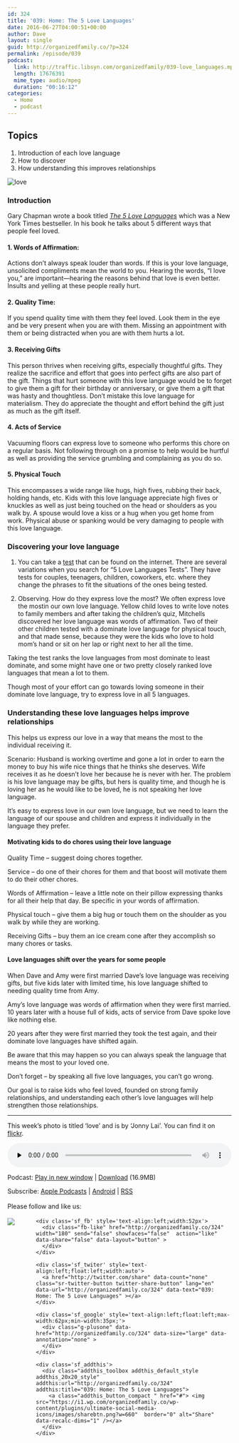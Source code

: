 ```yaml
---
id: 324
title: '039: Home: The 5 Love Languages'
date: 2016-06-27T04:00:51+00:00
author: Dave
layout: single
guid: http://organizedfamily.co/?p=324
permalink: /episode/039
podcast:
  link: http://traffic.libsyn.com/organizedfamily/039-love_languages.mp3
  length: 17676391
  mime_type: audio/mpeg
  duration: "00:16:12"
categories:
  - Home
  - podcast
---
```

## Topics

  1. Introduction of each love language
  2. How to discover 
  3. How understanding this improves relationships

<img src="https://i0.wp.com/organizedfamily.co/wp-content/uploads/2016/06/8522901355_96c1bdf450_z.jpg?resize=300%2C200" alt="love" data-recalc-dims="1" /> 

### Introduction

Gary Chapman wrote a book titled [_The 5 Love Languages_](http://www.5lovelanguages.com/resources/books/) which was a New York Times bestseller. In his book he talks about 5 different ways that people feel loved.

#### 1&#46; Words of Affirmation:

Actions don’t always speak louder than words. If this is your love language, unsolicited compliments mean the world to you. Hearing the words, “I love you,” are important—hearing the reasons behind that love is even better. Insults and yelling at these people really hurt.

#### 2&#46; Quality Time:

If you spend quality time with them they feel loved. Look them in the eye and be very present when you are with them. Missing an appointment with them or being distracted when you are with them hurts a lot.

#### 3&#46; Receiving Gifts

This person thrives when receiving gifts, especially thoughtful gifts. They realize the sacrifice and effort that goes into perfect gifts are also part of the gift. Things that hurt someone with this love language would be to forget to give them a gift for their birthday or anniversary, or give them a gift that was hasty and thoughtless. Don&#8217;t mistake this love language for materialism. They do appreciate the thought and effort behind the gift just as much as the gift itself.

#### 4&#46; Acts of Service

Vacuuming floors can express love to someone who performs this chore on a regular basis. Not following through on a promise to help would be hurtful as well as providing the service grumbling and complaining as you do so.

#### 5&#46; Physical Touch

This encompasses a wide range like hugs, high fives, rubbing their back, holding hands, etc. Kids with this love language appreciate high fives or knuckles as well as just being touched on the head or shoulders as you walk by. A spouse would love a kiss or a hug when you get home from work. Physical abuse or spanking would be very damaging to people with this love language.

### Discovering your love language

  1. You can take a [test](http://www.5lovelanguages.com/profile/) that can be found on the internet. There are several variations when you search for &#8220;5 Love Languages Tests&#8221;. They have tests for couples, teenagers, children, coworkers, etc. where they change the phrases to fit the situations of the ones being tested.

  2. Observing. How do they express love the most? We often express love the mostin our own love language. Yellow child loves to write love notes to family members and after taking the children&#8217;s quiz, Mitchells discovered her love language was words of affirmation. Two of their other children tested with a dominate love language for physical touch, and that made sense, because they were the kids who love to hold mom&#8217;s hand or sit on her lap or right next to her all the time.

Taking the test ranks the love languages from most dominate to least dominate, and some might have one or two pretty closely ranked love languages that mean a lot to them.

Though most of your effort can go towards loving someone in their dominate love language, try to express love in all 5 languages.

### Understanding these love languages helps improve relationships

This helps us express our love in a way that means the most to the individual receiving it.

Scenario: Husband is working overtime and gone a lot in order to earn the money to buy his wife nice things that he thinks she deserves. Wife receives it as he doesn&#8217;t love her because he is never with her. The problem is his love language may be gifts, but hers is quality time, and though he is loving her as he would like to be loved, he is not speaking her love language.

It&#8217;s easy to express love in our own love language, but we need to learn the language of our spouse and children and express it individually in the language they prefer.

#### Motivating kids to do chores using their love language

Quality Time &#8211; suggest doing chores together.

Service &#8211; do one of their chores for them and that boost will motivate them to do their other chores.

Words of Affirmation &#8211; leave a little note on their pillow expressing thanks for all their help that day. Be specific in your words of affirmation.

Physical touch &#8211; give them a big hug or touch them on the shoulder as you walk by while they are working.

Receiving Gifts &#8211; buy them an ice cream cone after they accomplish so many chores or tasks.

#### Love languages shift over the years for some people

When Dave and Amy were first married Dave&#8217;s love language was receiving gifts, but five kids later with limited time, his love language shifted to needing quality time from Amy.

Amy&#8217;s love language was words of affirmation when they were first married. 10 years later with a house full of kids, acts of service from Dave spoke love like nothing else.

20 years after they were first married they took the test again, and their dominate love languages have shifted again.

Be aware that this may happen so you can always speak the language that means the most to your loved one.

Don&#8217;t forget &#8211; by speaking all five love languages, you can&#8217;t go wrong.

Our goal is to raise kids who feel loved, founded on strong family relationships, and understanding each other&#8217;s love languages will help strengthen those relationships.

* * *

This week&#8217;s photo is titled &#8216;love&#8217; and is by &#8216;Jonny Lai&#8217;. You can find it on [flickr](https://www.flickr.com/photos/johnnylcy/8522901355/).

<div class="powerpress_player" id="powerpress_player_5361">
  <audio class="wp-audio-shortcode" id="audio-324-41" preload="none" style="width: 100%;" controls="controls"><source type="audio/mpeg" src="http://traffic.libsyn.com/organizedfamily/039-love_languages.mp3?_=41" /><a href="http://traffic.libsyn.com/organizedfamily/039-love_languages.mp3">http://traffic.libsyn.com/organizedfamily/039-love_languages.mp3</a></audio>
</div>

<p class="powerpress_links powerpress_links_mp3">
  Podcast: <a href="http://traffic.libsyn.com/organizedfamily/039-love_languages.mp3" class="powerpress_link_pinw" target="_blank" title="Play in new window" onclick="return powerpress_pinw('http://organizedfamily.co/?powerpress_pinw=324-podcast');" rel="nofollow">Play in new window</a> | <a href="http://traffic.libsyn.com/organizedfamily/039-love_languages.mp3" class="powerpress_link_d" title="Download" rel="nofollow" download="039-love_languages.mp3">Download</a> (16.9MB)
</p>

<p class="powerpress_links powerpress_subscribe_links">
  Subscribe: <a href="https://itunes.apple.com/us/podcast/organized-family/id1047979605?mt=2&ls=1#episodeGuid=http%3A%2F%2Forganizedfamily.co%2F%3Fp%3D324" class="powerpress_link_subscribe powerpress_link_subscribe_itunes" title="Subscribe on Apple Podcasts" rel="nofollow">Apple Podcasts</a> | <a href="http://subscribeonandroid.com/organizedfamily.co/feed/podcast" class="powerpress_link_subscribe powerpress_link_subscribe_android" title="Subscribe on Android" rel="nofollow">Android</a> | <a href="http://organizedfamily.co/feed/podcast" class="powerpress_link_subscribe powerpress_link_subscribe_rss" title="Subscribe via RSS" rel="nofollow">RSS</a>
</p>

<div class='sfsi_Sicons' style='width: 100%; display: inline-block; vertical-align: middle; text-align:left'>
  <div style='margin:0px 8px 0px 0px; line-height: 24px'>
    <span>Please follow and like us:</span>
  </div>
  
  <div class='sfsi_socialwpr'>
    <div class='sf_subscrbe' style='text-align:left;float:left;width:64px'>
      <a href="http://www.specificfeeds.com/widget/emailsubscribe/MTc5ODgx/OA==/" target="_blank"><img src="https://i2.wp.com/organizedfamily.co/wp-content/plugins/ultimate-social-media-icons/images/follow_subscribe.png?w=660" data-recalc-dims="1" /></a>
    </div>
    
    <div class='sf_fb' style='text-align:left;width:52px'>
      <div class="fb-like" href="http://organizedfamily.co/324" width="180" send="false" showfaces="false"  action="like" data-share="false" data-layout="button" >
      </div>
    </div>
    
    <div class='sf_twiter' style='text-align:left;float:left;width:auto'>
      <a href="http://twitter.com/share" data-count="none" class="sr-twitter-button twitter-share-button" lang="en" data-url="http://organizedfamily.co/324" data-text="039: Home: The 5 Love Languages" ></a>
    </div>
    
    <div class='sf_google' style='text-align:left;float:left;max-width:62px;min-width:35px;'>
      <div class="g-plusone" data-href="http://organizedfamily.co/324" data-size="large" data-annotation="none" >
      </div>
    </div>
    
    <div class='sf_addthis'>
      <div class="addthis_toolbox addthis_default_style addthis_20x20_style" addthis:url="http://organizedfamily.co/324" addthis:title="039: Home: The 5 Love Languages">
        <a class="addthis_button_compact " href="#"> <img src="https://i1.wp.com/organizedfamily.co/wp-content/plugins/ultimate-social-media-icons/images/sharebtn.png?w=660"  border="0" alt="Share" data-recalc-dims="1" /></a>
      </div>
    </div>
  </div>
</div>